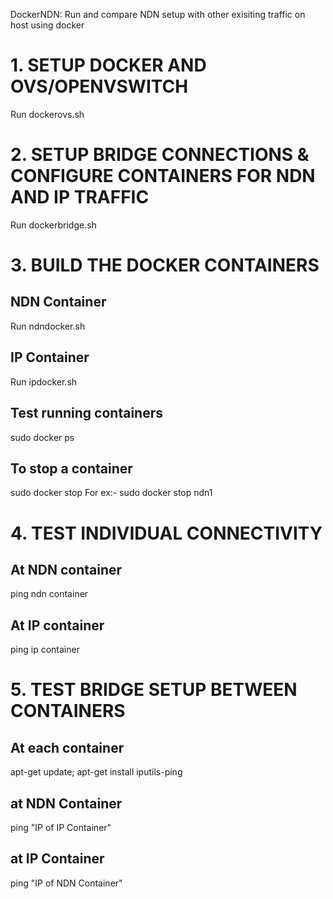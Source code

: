 DockerNDN: Run and compare NDN setup with other exisiting traffic on host using docker

# 1. SETUP DOCKER AND OVS/OPENVSWITCH 
Run dockerovs.sh

# 2. SETUP BRIDGE CONNECTIONS & CONFIGURE CONTAINERS FOR NDN AND IP TRAFFIC
Run dockerbridge.sh

# 3. BUILD THE DOCKER CONTAINERS
## NDN Container
Run ndndocker.sh
## IP Container 
Run ipdocker.sh 
## Test running containers
sudo docker ps
## To stop a container
sudo docker stop <docker-name>
For ex:- sudo docker stop ndn1

# 4. TEST INDIVIDUAL CONNECTIVITY
## At NDN container 
ping ndn container
## At IP container 
ping ip container

# 5. TEST BRIDGE SETUP BETWEEN CONTAINERS
## At each container
apt-get update; 
apt-get install iputils-ping

## at NDN Container 
ping "IP of IP Container"
  
## at IP Container 
ping "IP of NDN Container"
